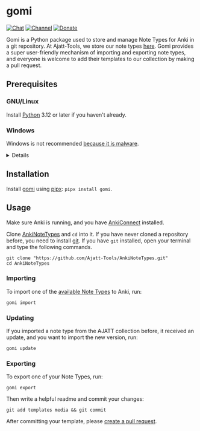 # gomi

[![Chat](https://img.shields.io/badge/chat-join-green.svg)](https://tatsumoto-ren.github.io/blog/join-our-community.html)
[![Channel](https://shields.io/badge/channel-subscribe-blue?logo=telegram&color=3faee8)](https://t.me/ajatt_tools)
[![Donate](https://img.shields.io/badge/patreon-support-orange)](https://tatsumoto.neocities.org/blog/donating-to-tatsumoto)

Gomi is a Python package used to store and manage Note Types for Anki in a git repository. 
At Ajatt-Tools, we store our note types [here](https://github.com/Ajatt-Tools/AnkiNoteTypes).
Gomi provides a super user-friendly mechanism of importing and exporting note types,
and everyone is welcome to add their templates to our collection by making a pull request.

## Prerequisites

### GNU/Linux

Install [Python](https://wiki.archlinux.org/title/Python) 3.12 or later if you haven't already.

### Windows

Windows is not recommended [because it is malware](https://www.gnu.org/proprietary/malware-microsoft.html).

<details>

Install Python from the Microsoft Store or check if you already have the good version putting on your file explorer search bar
````
%LOCALAPPDATA%\Microsoft\WindowsApps\python3
````
If you have the correct version, you can just close the python's window that just popped up.

Make sure to add python3 to the `PATH`.
The path you need to add should look like `C:\Users\[YourUsername]\AppData\Local\Microsoft\WindowsApps\python3`.

If you don't have the python installed,
when you'll put this command into the search bar,
it will open a microsoft store window directly on the correct python version,
and you just need to click Download.

After doing this step, you can make sure that everything is good
by opening the command prompt with `Windows+R`, `cmd` and put the command:

```
python3 -m
```

If everything's good, you should get a response like : `Argument expected for the -m option`

</details>

## Installation

Install [gomi](https://pypi.org/project/gomi/) using [pipx](https://pipx.pypa.io/): `pipx install gomi`.

## Usage

Make sure Anki is running, and you have
[AnkiConnect](https://ankiweb.net/shared/info/2055492159)
installed.

Clone [AnkiNoteTypes](https://github.com/Ajatt-Tools/AnkiNoteTypes) and `cd` into it.
If you have never cloned a repository before,
you need to install [git](https://git-scm.com/).
If you have `git` installed,
open your terminal and type the following commands.

```
git clone "https://github.com/Ajatt-Tools/AnkiNoteTypes.git"
cd AnkiNoteTypes
```

### Importing

To import one of the
[available Note Types](https://github.com/Ajatt-Tools/AnkiNoteTypes/tree/main/templates)
to Anki, run:

```
gomi import
```

### Updating

If you imported a note type from the AJATT collection before,
it received an update,
and you want to import the new version, run:

```
gomi update
```

### Exporting

To export one of your Note Types, run:

```
gomi export
```

Then write a helpful readme and commit your changes:

```
git add templates media && git commit
```

After committing your template, please [create a pull request](https://github.com/Ajatt-Tools/AnkiNoteTypes/pulls).
